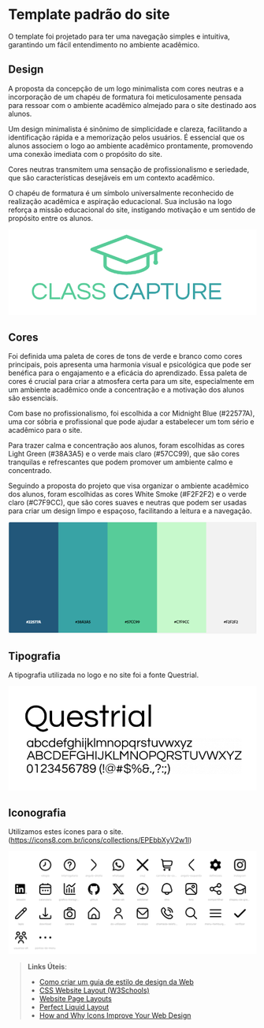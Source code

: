 # Template padrão do site

O template foi projetado para ter uma navegação simples e intuitiva, garantindo um fácil entendimento no ambiente acadêmico.

## Design

A proposta da concepção de um logo minimalista com cores neutras e a incorporação de um chapéu de formatura foi meticulosamente pensada para ressoar com o ambiente acadêmico almejado para o site destinado aos alunos. 

Um design minimalista é sinônimo de simplicidade e clareza, facilitando a identificação rápida e a memorização pelos usuários. É essencial que os alunos associem o logo ao ambiente acadêmico prontamente, promovendo uma conexão imediata com o propósito do site.

Cores neutras transmitem uma sensação de profissionalismo e seriedade, que são características desejáveis em um contexto acadêmico.

O chapéu de formatura é um símbolo universalmente reconhecido de realização acadêmica e aspiração educacional. Sua inclusão na logo reforça a missão educacional do site, instigando motivação e um sentido de propósito entre os alunos.

![Design](./img/classcapturelogo.png)

## Cores

Foi definida uma paleta de cores de tons de verde e branco como cores principais, pois apresenta uma harmonia visual e psicológica que pode ser benéfica para o engajamento e a eficácia do aprendizado. Essa paleta de cores é crucial para criar a atmosfera certa para um site, especialmente em um ambiente acadêmico onde a concentração e a motivação dos alunos são essenciais.

Com base no profissionalismo, foi escolhida a cor Midnight Blue (#22577A), uma cor sóbria e profissional que pode ajudar a estabelecer um tom sério e acadêmico para o site. 

Para trazer calma e concentração aos alunos, foram escolhidas as cores Light Green (#38A3A5) e o verde mais claro (#57CC99), que são cores tranquilas e refrescantes que podem promover um ambiente calmo e concentrado. 

Seguindo a proposta do projeto que visa organizar o ambiente acadêmico dos alunos, foram escolhidas as cores White Smoke (#F2F2F2) e o verde claro (#C7F9CC), que são cores suaves e neutras que podem ser usadas para criar um design limpo e espaçoso, facilitando a leitura e a navegação.

![Cores](./img/paletacoresClassCapture.png)

## Tipografia

A tipografia utilizada no logo e no site foi a fonte Questrial.

![Tipografia](./img/tipografiaquestrial.png)

## Iconografia

Utilizamos estes ícones para o site.
(https://icons8.com.br/icons/collections/EPEbbXyV2w1l)

![Iconografia](./img/IconsClassCapture.png)


> **Links Úteis**:
>
> -  [Como criar um guia de estilo de design da Web](https://edrodrigues.com.br/blog/como-criar-um-guia-de-estilo-de-design-da-web/#)
> - [CSS Website Layout (W3Schools)](https://www.w3schools.com/css/css_website_layout.asp)
> - [Website Page Layouts](http://www.cellbiol.com/bioinformatics_web_development/chapter-3-your-first-web-page-learning-html-and-css/website-page-layouts/)
> - [Perfect Liquid Layout](https://matthewjamestaylor.com/perfect-liquid-layouts)
> - [How and Why Icons Improve Your Web Design](https://usabilla.com/blog/how-and-why-icons-improve-you-web-design/)
